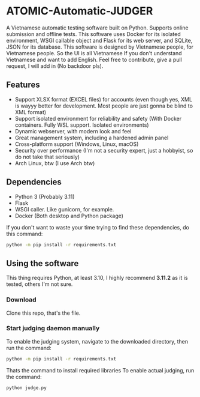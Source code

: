 # ATOMIC-Automatic-JUDGER
A Vietnamese automatic testing software built on Python. Supports online submission and offline tests.
This software uses Docker for its isolated environment, WSGI callable object and Flask for its web server, and SQLite, JSON for its database.
This software is designed by Vietnamese people, for Vietnamese people. So the UI is all Vietnamese
If you don't understand Vietnamese and want to add English. Feel free to contribute, give a pull request, I will add in (No backdoor pls).

## Features
- Support XLSX format (EXCEL files) for accounts (even though yes, XML is wayyy better for development. Most people are just gonna be blind to XML format)
- Support isolated environment for reliability and safety (With Docker containers. Fully WSL support. Isolated environments)
- Dynamic webserver, with modern look and feel
- Great management system, including a hardened admin panel
- Cross-platform support (Windows, Linux, macOS)
- Security over performance (I'm not a security expert, just a hobbyist, so do not take that seriously)
- Arch Linux, btw (I use Arch btw)


## Dependencies
- Python 3 (Probably 3.11)
- Flask
- WSGI caller. Like gunicorn, for example.
- Docker (Both desktop and Python package)

If you don't want to waste your time trying to find these dependencies, do this command:
```bash
python -m pip install -r requirements.txt
```

## Using the software
This thing requires Python, at least 3.10, I highly recommend **3.11.2** as it is tested, others I'm not sure.

### Download
Clone this repo, that's the file.

### Start judging daemon manually
To enable the judging system, navigate to the downloaded directory, then run the command:
```bash
python -m pip install -r requirements.txt
```
Thats the command to install required libraries
To enable actual judging, run the command:
```bash
python judge.py
```
